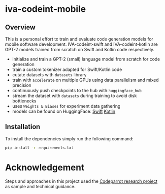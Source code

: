 # iva-codeint-mobile

## Overview
This is a personal effort to train and evaluate code generation models for mobile software development. IVA-codeint-swift and IVA-codeint-kotlin are GPT-2 models trained from scratch on Swift and Kotlin code respectively.
- initialize and train a GPT-2 (small) language model from scratch for code generation
- train a custom tokenizer adapted for Swift/Kotlin code
- cutate datasets with `datasets` library
- train with `accelerate` on multiple GPUs using data parallelism and mixed precision
- continuously push checkpoints to the hub with `huggingface_hub`
- stream the dataset with `datasets` during training to avoid disk bottlenecks
- uses `Weights & Biases` for experiment data gathering
- models can be found on HuggingFace: [Swift](https://huggingface.co/mvasiliniuc/iva-codeint-swift-small) [Kotlin](https://huggingface.co/mvasiliniuc/iva-codeint-kotlin-small) 

    
## Installation
To install the dependencies simply run the following command:
```bash
pip install -r requirements.txt
```

# Acknowledgement

Steps and approaches in this project used the [Codeparrot research project](https://github.com/huggingface/transformers/tree/main/examples/research_projects/codeparrot) as sample and technical guidance.
